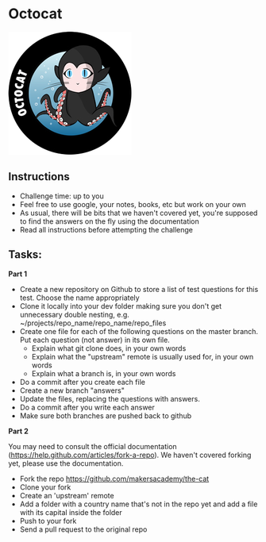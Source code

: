 Octocat
========

![octocat badge](Octocat.png)

Instructions
--------

* Challenge time: up to you
* Feel free to use google, your notes, books, etc but work on your own
* As usual, there will be bits that we haven't covered yet, you're supposed to find the answers on the fly using the documentation
* Read all instructions before attempting the challenge

Tasks:
--------

**Part 1**

* Create a new repository on Github to store a list of test questions for this test. Choose the name appropriately
* Clone it locally into your dev folder making sure you don't get unnecessary double nesting, e.g. ~/projects/repo_name/repo_name/repo_files
* Create one file for each of the following questions on the master branch. Put each question (not answer) in its own file.
  * Explain what git clone does, in your own words
  * Explain what the "upstream" remote is usually used for, in your own words
  * Explain what a branch is, in your own words
* Do a commit after you create each file
* Create a new branch "answers"
* Update the files, replacing the questions with answers.
* Do a commit after you write each answer
* Make sure both branches are pushed back to github

**Part 2** 


You may need to consult the official documentation (https://help.github.com/articles/fork-a-repo). We haven't covered forking yet, please use the documentation.

* Fork the repo https://github.com/makersacademy/the-cat
* Clone your fork 
* Create an 'upstream' remote
* Add a folder with a country name that's not in the repo yet and add a file with its capital inside the folder
* Push to your fork
* Send a pull request to the original repo
